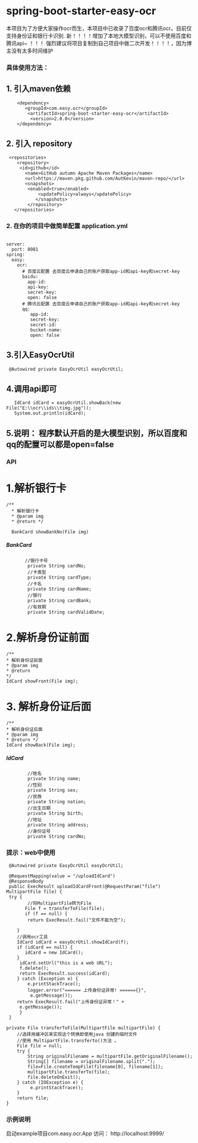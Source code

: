 # spring-boot-starter-easy-ocr


本项目为了方便大家操作ocr而生，本项目中已收录了百度ocr和腾讯ocr。目前仅支持身份证和银行卡识别.
新！！！！增加了本地大模型识别，可以不使用百度和腾讯api~
！！！ 强烈建议将项目复制到自己项目中做二次开发！！！！，因为博主没有太多时间维护

### 具体使用方法：
## 1. 引入maven依赖
        <dependency>
           <groupId>com.easy.ocr</groupId>
            <artifactId>spring-boot-starter-easy-ocr</artifactId>
             <version>2.0.0</version>
        </dependency>

## 2. 引入 repository

     <repositories>
        <repository>
         <id>github</id>
           <name>GitHub autumn Apache Maven Packages</name>
           <url>https://maven.pkg.github.com/AutKevin/maven-repo/</url>
           <snapshots>
            <enabled>true</enabled>
                <updatePolicy>always</updatePolicy>
               </snapshots>
            </repository>
       </repositories>
### 2. 在你的项目中做简单配置 application.yml
```

server:
  port: 8081
spring:
  easy:
    ocr:
      # 百度云配置 去百度云申请自己的账户获取app-id和api-key和secret-key
      baidu:
        app-id: 
        api-key: 
        secret-key: 
        open: false
      # 腾讯云配置 去百度云申请自己的账户获取app-id和api-key和secret-key
      qq:
         app-id: 
         secret-key: 
         secret-id: 
         bucket-name:
         open: false
```

## 3.引入EasyOcrUtil
     @Autowired private EasyOcrUtil easyOcrUtil; 

## 4.调用api即可
       IdCard idCard = easyOcrUtil.showBack(new File("E:\\ocr\\ids\\timg.jpg"));
       System.out.println(idCard);

## 5.说明： 程序默认开启的是大模型识别，所以百度和qq的配置可以都是open=false

### API

# 1.解析银行卡


    /** 
      * 解析银行卡 
      * @param img 
      * @return */ 
  
      BankCard showBankNo(File img)
#####   BankCard
           //银行卡号
            private String cardNo;
            //卡类型
            private String cardType;
            //卡名
            private String cardName;
            //银行
            private String cardBank;
            //有效期
            private String cardValidDate;


# 2.解析身份证前面

    /**
    * 解析身份证前面 
    * @param img 
    * @return 
    */
    IdCard showFront(File img);

# 3. 解析身份证后面 

    /** 
    * 解析身份证后面 
    * @param img 
    * @return */
    IdCard showBack(File img);
##### IdCard
            //姓名
            private String name;
            //性别
            private String sex;
            //民族
            private String nation;
            //出生日期
            private String birth;
            //地址
            private String address;
            //身份证号
            private String cardNo;  

### 提示：web中使用


     @Autowired private EasyOcrUtil easyOcrUtil;

     @RequestMapping(value = "/uploadIdCard")
     @ResponseBody
     public ExecResult uploadIdCardFront(@RequestParam("file") MultipartFile file) {
     try {   
            //将MultipartFile转为File
           File f = transferToFile(file);   
           if (f == null) {     
            return ExecResult.fail("文件不能为空"); 
        
        } 
        //调用ocr工具        
        IdCard idCard = easyOcrUtil.showIdCard(f);  
        if (idCard == null) {      
           idCard = new IdCard(); 
        }
         idCard.setUrl("this is a web URL");
         f.delete(); 
         return ExecResult.success(idCard);
        } catch (Exception e) {  
            e.printStackTrace();  
            logger.error("====== 上传身份证异常! ======{}",
             e.getMessage());   
        return ExecResult.fail("上传身份证异常！" +
         e.getMessage());        
         }
     }
  
    private File transferToFile(MultipartFile multipartFile) {
        //选择用缓冲区来实现这个转换即使用java 创建的临时文件
        //使用 MultipartFile.transferto()方法 。
        File file = null;
        try {   
            String originalFilename = multipartFile.getOriginalFilename();
            String[] filename = originalFilename.split(".");
            file=File.createTempFile(filename[0], filename[1]);
            multipartFile.transferTo(file);
            file.deleteOnExit();        
        } catch (IOException e) {
             e.printStackTrace();
        }
        return file;
    }


### 示例说明
启动example项目com.easy.ocr.App
访问： http://localhost:9999/

